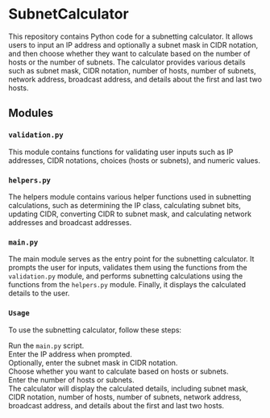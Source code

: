 # SubnetCalculator
This repository contains Python code for a subnetting calculator. It allows users to input an IP address and optionally a subnet mask in CIDR notation, and then choose whether they want to calculate based on the number of hosts or the number of subnets. The calculator provides various details such as subnet mask, CIDR notation, number of hosts, number of subnets, network address, broadcast address, and details about the first and last two hosts. <br>
## Modules <br>
### `validation.py` <br>
This module contains functions for validating user inputs such as IP addresses, CIDR notations, choices (hosts or subnets), and numeric values. <br>

### `helpers.py` <br>
The helpers module contains various helper functions used in subnetting calculations, such as determining the IP class, calculating subnet bits, updating CIDR, converting CIDR to subnet mask, and calculating network addresses and broadcast addresses. <br>

### `main.py` <br>
The main module serves as the entry point for the subnetting calculator. It prompts the user for inputs, validates them using the functions from the `validation.py` module, and performs subnetting calculations using the functions from the `helpers.py` module. Finally, it displays the calculated details to the user. <br>

### `Usage` <br>
To use the subnetting calculator, follow these steps: <br>

Run the `main.py` script. <br>
Enter the IP address when prompted. <br>
Optionally, enter the subnet mask in CIDR notation. <br>
Choose whether you want to calculate based on hosts or subnets. <br>
Enter the number of hosts or subnets. <br>
The calculator will display the calculated details, including subnet mask, CIDR notation, number of hosts, number of subnets, network address, broadcast address, and details about the first and last two hosts. <br>
